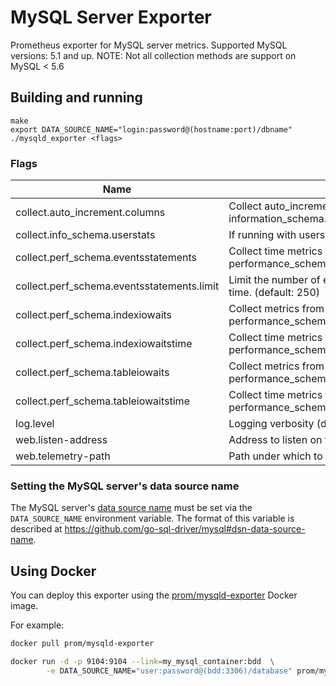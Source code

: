 # MySQL Server Exporter

Prometheus exporter for MySQL server metrics.
Supported MySQL versions: 5.1 and up.
NOTE: Not all collection methods are support on MySQL < 5.6

## Building and running

    make
    export DATA_SOURCE_NAME="login:password@(hostname:port)/dbname"
    ./mysqld_exporter <flags>

### Flags

Name                                       | Description
-------------------------------------------|------------------------------------------------------------------------------------
collect.auto_increment.columns             | Collect auto_increment columns and max values from information_schema.
collect.info_schema.userstats              | If running with userstat=1, set to true to collect user statistics.
collect.perf_schema.eventsstatements       | Collect time metrics from performance_schema.events_statements_summary_by_digest.
collect.perf_schema.eventsstatements.limit | Limit the number of events statements digests by response time. (default: 250)
collect.perf_schema.indexiowaits           | Collect metrics from performance_schema.table_io_waits_summary_by_index_usage.
collect.perf_schema.indexiowaitstime       | Collect time metrics from performance_schema.table_io_waits_summary_by_index_usage.
collect.perf_schema.tableiowaits           | Collect metrics from performance_schema.table_io_waits_summary_by_table.
collect.perf_schema.tableiowaitstime       | Collect time metrics from performance_schema.table_io_waits_summary_by_table.
log.level                                  | Logging verbosity (default: info)
web.listen-address                         | Address to listen on for web interface and telemetry.
web.telemetry-path                         | Path under which to expose metrics.

### Setting the MySQL server's data source name

The MySQL server's [data source name](http://en.wikipedia.org/wiki/Data_source_name)
must be set via the `DATA_SOURCE_NAME` environment variable.
The format of this variable is described at https://github.com/go-sql-driver/mysql#dsn-data-source-name.

## Using Docker

You can deploy this exporter using the [prom/mysqld-exporter](https://registry.hub.docker.com/u/prom/mysqld-exporter/) Docker image.

For example:

```bash
docker pull prom/mysqld-exporter

docker run -d -p 9104:9104 --link=my_mysql_container:bdd  \
        -e DATA_SOURCE_NAME="user:password@(bdd:3306)/database" prom/mysqld-exporter
```
